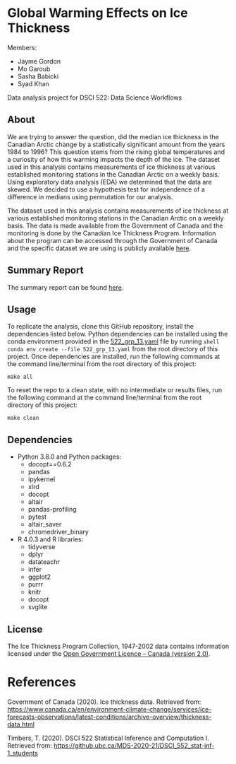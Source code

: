 # Global Warming Effects on Ice Thickness

Members:
- Jayme Gordon
- Mo Garoub 
- Sasha Babicki
- Syad Khan 

Data analysis project for DSCI 522: Data Science Workflows

## About

We are trying to answer the question, did the median ice thickness in the Canadian Arctic change by a statistically significant amount from the years 1984 to 1996? This question stems from the rising global temperatures and a curiosity of how this warming impacts the depth of the ice. The dataset used in this analysis contains measurements of ice thickness at various established monitoring stations in the Canadian Arctic on a weekly basis. Using exploratory data analysis (EDA) we determined that the data are skewed. We decided to use a hypothesis test for independence of a difference in medians using permutation for our analysis.

The dataset used in this analysis contains measurements of ice thickness at various  established monitoring stations in the Canadian Arctic on a weekly basis. The data is made available from the Government of Canada and the monitoring is done by the Canadian Ice Thickness Program. Information about the program can be accessed through the Government of Canada and the specific dataset we are using is publicly available [here](https://www.canada.ca/content/dam/eccc/migration/main/data/ice/products/ice-thickness-program-collection/ice-thickness-program-collection-1947-2002/original_program_data_20030304.xls).


## Summary Report

The summary report can be found [here](https://github.com/UBC-MDS/global_warming_effects_on_ice_thickness/blob/main/doc/global_warming_effects_on_ice_thickness.pdf). 


## Usage

To replicate the analysis, clone this GitHub repository, install the dependencies listed below. Python dependencies can be installed using the conda environment provided in the [522_grp_13.yaml](https://github.com/UBC-MDS/global_warming_effects_on_ice_thickness/blob/main/522_grp_13.yaml) file by running ```shell conda env create --file 522_grp_13.yaml``` from the root directory of this project. Once dependencies are installed, run the following commands at the command line/terminal from the root directory of this project:

```shell
make all
```

To reset the repo to a clean state, with no intermediate or results files, run the following command at the command line/terminal from the root directory of this project:

```shell
make clean
```

## Dependencies

  - Python 3.8.0 and Python packages:
      - docopt==0.6.2
      - pandas
      - ipykernel
      - xlrd
      - docopt
      - altair
      - pandas-profiling
      - pytest
      - altair_saver
      - chromedriver_binary
  - R 4.0.3 and R libraries:
      - tidyverse
      - dplyr
      - datateachr
      - infer
      - ggplot2
      - purrr
      - knitr
      - docopt
      - svglite

## License

The Ice Thickness Program Collection, 1947-2002 data contains information licensed under the [Open Government Licence – Canada (version 2.0)](https://open.canada.ca/en/open-government-licence-canada).

# References

Government of Canada (2020). Ice thickness data. Retrieved from: https://www.canada.ca/en/environment-climate-change/services/ice-forecasts-observations/latest-conditions/archive-overview/thickness-data.html 
  
Timbers, T. (2020). DSCI 522 Statistical Inference and Computation I. Retrieved from: https://github.ubc.ca/MDS-2020-21/DSCI_552_stat-inf-1_students

<div id="refs" class="references">

  <div id="ref-___">
 </div>

</div>
